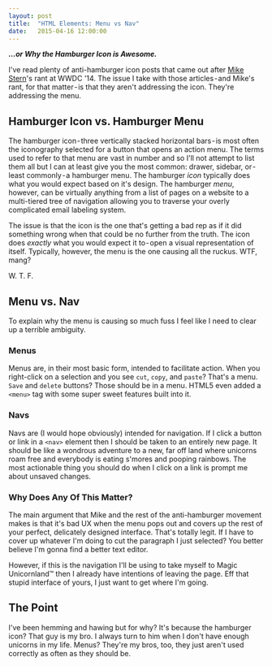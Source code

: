 ```yaml
---
layout: post
title:  "HTML Elements: Menu vs Nav"
date:   2015-04-16 12:00:00
---
```


***…or Why the Hamburger Icon is Awesome.***

I've read plenty of anti-hamburger icon posts that came out after [Mike Stern](https://twitter.com/themikestern)'s rant at WWDC '14. The issue I take with those articles - and Mike's rant, for that matter - is that they aren't addressing the icon. They're addressing the menu.

## Hamburger Icon vs. Hamburger Menu

The hamburger icon - three vertically stacked horizontal bars - is most often the iconography selected for a button that opens an action menu. The terms used to refer to that menu are vast in number and so I'll not attempt to list them all but I can at least give you the most common: drawer, sidebar, or - least commonly - a hamburger menu. The hamburger *icon* typically does what you would expect based on it's design. The hamburger *menu*, however, can be virtually anything from a list of pages on a website to a multi-tiered tree of navigation allowing you to traverse your overly complicated email labeling system.

The issue is that the icon is the one that's getting a bad rep as if it did something wrong when that could be no further from the truth. The icon does *exactly* what you would expect it to - open a visual representation of itself. Typically, however, the menu is the one causing all the ruckus. WTF, mang?

W.
T.
F.

## Menu vs. Nav

To explain why the menu is causing so much fuss I feel like I need to clear up a terrible ambiguity.

### Menus

Menus are, in their most basic form, intended to facilitate action. When you right-click on a selection and you see `cut`, `copy`, and `paste`? That's a menu. `Save` and `delete` buttons? Those should be in a menu. HTML5 even added a `<menu>` tag with some super sweet features built into it.

### Navs

Navs are (I would hope obviously) intended for navigation. If I click a button or link in a `<nav>` element then I should be taken to an entirely new page. It should be like a wondrous adventure to a new, far off land where unicorns roam free and everybody is eating s'mores and pooping rainbows. The most actionable thing you should do when I click on a link is prompt me about unsaved changes.

### Why Does Any Of This Matter?

The main argument that Mike and the rest of the anti-hamburger movement makes is that it's bad UX when the menu pops out and covers up the rest of your perfect, delicately designed interface. That's totally legit. If I have to cover up whatever I'm doing to cut the paragraph I just selected? You better believe I'm gonna find a better text editor.

However, if this is the navigation I'll be using to take myself to Magic Unicornland™ then I already have intentions of leaving the page. Eff that stupid interface of yours, I just want to get where I'm going.

## The Point

I've been hemming and hawing but for why? It's because the hamburger icon? That guy is my bro. I always turn to him when I don't have enough unicorns in my life. Menus? They're my bros, too, they just aren't used correctly as often as they should be.
